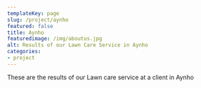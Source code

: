 ```yaml
---
templateKey: page
slug: /project/aynho
featured: false
title: Aynho
featuredimage: /img/aboutus.jpg
alt: Results of our Lawn Care Service in Aynho
categories:
- project
---
```

These are the results of our Lawn care service at a client in Aynho


